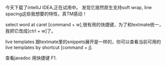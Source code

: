 今天下载了intelliJ IDEA,正在试用中。
发现它居然原生支持soft wrap, line spacing这些我想要的特性，真TM感动！

select word at caret [command + w],很有用的快捷键，为了和textmate统一，我把它改成[ctrl + w]了。


live templates 跟textmate里的snippets展开是一样的，你可以查看当前可用的live templates  by shortcut [command + j].


查看javadoc  用快捷键 F1.
